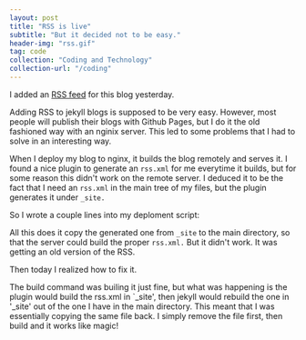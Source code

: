 ```yaml
---
layout: post
title: "RSS is live"
subtitle: "But it decided not to be easy."
header-img: "rss.gif"
tag: code
collection: "Coding and Technology"
collection-url: "/coding"
---
```


I added an [RSS feed](/rss.xml) for this blog yesterday. 

Adding RSS to jekyll blogs is supposed to be very easy. However, most people will publish their blogs with Github Pages, but I do it the old fashioned way with an nginix server. This led to some problems that I had to solve in an interesting way. 

When I deploy my blog to nginx, it builds the blog remotely and serves it. I found a nice plugin to generate an `rss.xml` for me everytime it builds, but for some reason this didn't work on the remote server. I deduced it to be the fact that I need an `rss.xml` in the main tree of my files, but the plugin generates it under `_site.`

So I wrote a couple lines into my deploment script:

<script src="https://gist.github.com/lucasmarcelli/fceb6a1f9b6046d38e2e.js"></script>

All this does it copy the generated one from `_site` to the main directory, so that the server could build the proper `rss.xml.` But it didn't work. It was getting an old version of the RSS. 

Then today I realized how to fix it. 

<script src="https://gist.github.com/lucasmarcelli/41defc40a5d7ca25d802.js"></script>

The build command was builing it just fine, but what was happening is the plugin would build the rss.xml in `_site', then jekyll would rebuild the one in '_site' out of the one I have in the main directory. This meant that I was essentially copying the same file back. I simply remove the file first, then build and it works like magic!